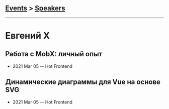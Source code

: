## [Events](../README.md) > [Speakers](../speakers.md)
---

# Евгений X

## Работа с MobX: личный опыт
- 2021 Mar 05 -- Hot Frontend    
## Динамические диаграммы для Vue на основе SVG
- 2021 Mar 05 -- Hot Frontend    
